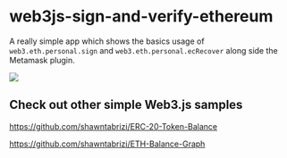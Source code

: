 # web3js-sign-and-verify-ethereum
A really simple app which shows the basics usage of `web3.eth.personal.sign` and `web3.eth.personal.ecRecover` along side the Metamask plugin.

![](https://i.imgur.com/MzXrseQ.png)

## Check out other simple Web3.js samples
https://github.com/shawntabrizi/ERC-20-Token-Balance

https://github.com/shawntabrizi/ETH-Balance-Graph
